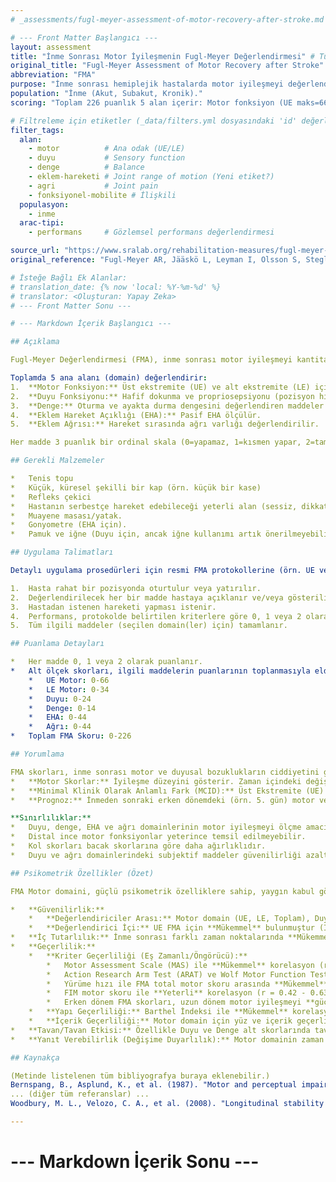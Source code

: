 ```yaml
---
# _assessments/fugl-meyer-assessment-of-motor-recovery-after-stroke.md

# --- Front Matter Başlangıcı ---
layout: assessment
title: "İnme Sonrası Motor İyileşmenin Fugl-Meyer Değerlendirmesi" # Türkçe'ye çevrilmiş başlık
original_title: "Fugl-Meyer Assessment of Motor Recovery after Stroke"
abbreviation: "FMA"
purpose: "İnme sonrası hemiplejik hastalarda motor iyileşmeyi değerlendirir ve ölçer. Klinik ve araştırma ortamlarında yaygın olarak kullanılır."
population: "İnme (Akut, Subakut, Kronik)."
scoring: "Toplam 226 puanlık 5 alan içerir: Motor fonksiyon (UE maks=66, LE maks=34), Duyu fonksiyonu (maks=24), Denge (maks=14), Eklem hareket açıklığı (maks=44), Eklem ağrısı (maks=44). Maddeler 0 (yapamaz), 1 (kısmen yapar), 2 (tam yapar) şeklinde 3'lü ordinal skala ile puanlanır. Alt ölçekler ayrı ayrı kullanılabilir."

# Filtreleme için etiketler (_data/filters.yml dosyasındaki 'id' değerleri kullanılacak)
filter_tags:
  alan:
    - motor          # Ana odak (UE/LE)
    - duyu           # Sensory function
    - denge          # Balance
    - eklem-hareketi # Joint range of motion (Yeni etiket?)
    - agri           # Joint pain
    - fonksiyonel-mobilite # İlişkili
  populasyon:
    - inme
  arac-tipi:
    - performans     # Gözlemsel performans değerlendirmesi

source_url: "https://www.sralab.org/rehabilitation-measures/fugl-meyer-assessment-motor-recovery-after-stroke" # Ana link
original_reference: "Fugl-Meyer AR, Jääskö L, Leyman I, Olsson S, Steglind S. The post-stroke hemiplegic patient. 1. a method for evaluation of physical performance. Scand J Rehabil Med. 1975;7(1):13-31." # Orijinal makale

# İsteğe Bağlı Ek Alanlar:
# translation_date: {% now 'local: %Y-%m-%d' %}
# translator: <Oluşturan: Yapay Zeka>
# --- Front Matter Sonu ---

# --- Markdown İçerik Başlangıcı ---

## Açıklama

Fugl-Meyer Değerlendirmesi (FMA), inme sonrası motor iyileşmeyi kantitatif olarak ölçmek için en yaygın kullanılan araçlardan biridir. Brunnstrom'un inme sonrası iyileşme evreleri teorisine dayanır ve motor fonksiyonun hiyerarşik bir şekilde (reflekslerden istemli hareketlere ve koordinasyona doğru) iyileştiği varsayımına göre yapılandırılmıştır.

Toplamda 5 ana alanı (domain) değerlendirir:
1.  **Motor Fonksiyon:** Üst ekstremite (UE) ve alt ekstremite (LE) için ayrı ayrı değerlendirilir. Refleksler, sinerji içi hareketler, sinerji dışı hareketler ve koordinasyonu içerir.
2.  **Duyu Fonksiyonu:** Hafif dokunma ve propriosepsiyonu (pozisyon hissi) değerlendirir.
3.  **Denge:** Oturma ve ayakta durma dengesini değerlendiren maddeler içerir.
4.  **Eklem Hareket Açıklığı (EHA):** Pasif EHA ölçülür.
5.  **Eklem Ağrısı:** Hareket sırasında ağrı varlığı değerlendirilir.

Her madde 3 puanlık bir ordinal skala (0=yapamaz, 1=kısmen yapar, 2=tam yapar) kullanılarak puanlanır. Toplam FMA skoru 226'dır, ancak sıklıkla sadece Motor Fonksiyon alt ölçekleri (UE için maks 66, LE için maks 34) kullanılır ve rapor edilir. Kısaltılmış versiyonları da geliştirilmiştir.

## Gerekli Malzemeler

*   Tenis topu
*   Küçük, küresel şekilli bir kap (örn. küçük bir kase)
*   Refleks çekici
*   Hastanın serbestçe hareket edebileceği yeterli alan (sessiz, dikkat dağıtıcı olmayan bir oda tercih edilir).
*   Muayene masası/yatak.
*   Gonyometre (EHA için).
*   Pamuk ve iğne (Duyu için, ancak iğne kullanımı artık önerilmeyebilir).

## Uygulama Talimatları

Detaylı uygulama prosedürleri için resmi FMA protokollerine (örn. UE ve LE için ayrı protokoller mevcuttur) başvurulmalıdır. Genel adımlar:

1.  Hasta rahat bir pozisyonda oturtulur veya yatırılır.
2.  Değerlendirilecek her bir madde hastaya açıklanır ve/veya gösterilir.
3.  Hastadan istenen hareketi yapması istenir.
4.  Performans, protokolde belirtilen kriterlere göre 0, 1 veya 2 olarak puanlanır.
5.  Tüm ilgili maddeler (seçilen domain(ler) için) tamamlanır.

## Puanlama Detayları

*   Her madde 0, 1 veya 2 olarak puanlanır.
*   Alt ölçek skorları, ilgili maddelerin puanlarının toplanmasıyla elde edilir:
    *   UE Motor: 0-66
    *   LE Motor: 0-34
    *   Duyu: 0-24
    *   Denge: 0-14
    *   EHA: 0-44
    *   Ağrı: 0-44
*   Toplam FMA Skoru: 0-226

## Yorumlama

FMA skorları, inme sonrası motor ve duyusal bozuklukların ciddiyetini gösterir. Yüksek skorlar daha iyi fonksiyonu ifade eder.
*   **Motor Skorlar:** İyileşme düzeyini gösterir. Zaman içindeki değişim, iyileşme hızını ve müdahalenin etkinliğini değerlendirmek için kullanılır.
*   **Minimal Klinik Olarak Anlamlı Fark (MCID):** Üst Ekstremite (UE) FMA skoru için yapılan çalışmalarda, farklı terapist çapalarına göre MCID değerleri 4.25 ile 7.25 puan arasında değişmiştir (Page et al, 2012). Shelton et al (2001) ise FMA UE skorundaki 10 puanlık artışın taburculuktaki FIM skorunda 1.5 puanlık değişime, FMA LE skorundaki 10 puanlık artışın ise FIM skorunda 1.9 puanlık değişime karşılık geldiğini belirtmiştir.
*   **Prognoz:** İnmeden sonraki erken dönemdeki (örn. 5. gün) motor ve duyu FMA skorlarının, 6 ay sonraki motor iyileşmeyi güçlü bir şekilde öngördüğü bulunmuştur (Duncan et al, 1992).

**Sınırlılıklar:**
*   Duyu, denge, EHA ve ağrı domainlerinin motor iyileşmeyi ölçme amacına ne kadar uygun olduğu eleştirilmiştir.
*   Distal ince motor fonksiyonlar yeterince temsil edilmeyebilir.
*   Kol skorları bacak skorlarına göre daha ağırlıklıdır.
*   Duyu ve ağrı domainlerindeki subjektif maddeler güvenilirliği azaltabilir. Özellikle Duyu Skalası'nın psikometrik özelliklerinin zayıf olduğu ve inme hastalarında kullanılmaması gerektiği öne sürülmüştür (Lin et al, 2004).

## Psikometrik Özellikler (Özet)

FMA Motor domaini, güçlü psikometrik özelliklere sahip, yaygın kabul gören bir ölçektir. Diğer domainlerin (özellikle duyu) özellikleri daha zayıf olabilir.

*   **Güvenilirlik:**
    *   **Değerlendiriciler Arası:** Motor domain (UE, LE, Toplam), Duyu, EHA/Ağrı ve Denge alt ölçekleri için genellikle **Mükemmel** bulunmuştur (ICC veya r = 0.86 - 0.99 arasında). Standardize eğitim prosedürleri ile güvenilirlik daha da artırılabilir (Sullivan et al, 2011; See et al, 2013).
    *   **Değerlendirici İçi:** UE FMA için **Mükemmel** bulunmuştur (ICC = 0.99) (See et al, 2013).
*   **İç Tutarlılık:** İnme sonrası farklı zaman noktalarında **Mükemmel** bulunmuştur (Cronbach's alpha = 0.94 - 0.98). UE El/Bilek kısmı için de **Mükemmel** (alpha = 0.82-0.84).
*   **Geçerlilik:**
    *   **Kriter Geçerliliği (Eş Zamanlı/Öngörücü):**
        *   Motor Assessment Scale (MAS) ile **Mükemmel** korelasyon (r = 0.96).
        *   Action Research Arm Test (ARAT) ve Wolf Motor Function Test (WMFT) gibi diğer UE fonksiyon testleri ile **Mükemmel** korelasyon (r veya rho = 0.67 - 0.93).
        *   Yürüme hızı ile FMA total motor skoru arasında **Mükemmel** korelasyon (r = 0.61). FMA duyu skoru ile yürüme hızı arasında korelasyon **zayıf**.
        *   FIM motor skoru ile **Yeterli** korelasyon (r = 0.42 - 0.63).
        *   Erken dönem FMA skorları, uzun dönem motor iyileşmeyi **güçlü** şekilde öngörür.
    *   **Yapı Geçerliliği:** Barthel İndeksi ile **Mükemmel** korelasyon (r = 0.67), özellikle Denge (r=0.76) ve Motor (r=0.74) alt skorları için. FMA, farklı fonksiyonel düzeydeki (bağımsız, kısmen bağımlı, bağımlı) hastaları ayırt edebilmiştir.
    *   **İçerik Geçerliliği:** Motor domain için yüz ve içerik geçerliliği "çok iyi" olarak değerlendirilmiştir (Gladstone et al, 2002). Rasch analizi, UE FMA maddelerinin (hook grasp hariç) tek bir yapıyı ölçtüğünü ve hiyerarşik özellik gösterdiğini desteklemiştir (Woodbury et al, 2008; Crow et al, 2008).
*   **Tavan/Tavan Etkisi:** Özellikle Duyu ve Denge alt skorlarında tavan etkileri rapor edilmiştir. El ve LE maddelerinde de tavan etkisi olasıdır.
*   **Yanıt Verebilirlik (Değişime Duyarlılık):** Motor domainin zaman içindeki iyileşmeye duyarlı olduğu gösterilmiştir. Denge alt skorunun da duyarlı olduğu bulunmuştur. Duyu alt skalasının yanıt verebilirliği **Düşük** ile **Orta** arasında bulunmuştur. UE FMA'nın robotik eğitim gibi müdahalelere yanıt verdiği gösterilmiştir (SRM = 0.67 - 0.85). Kısaltılmış versiyonların da benzer yanıt verebilirliğe sahip olabileceği belirtilmiştir.

## Kaynakça

(Metinde listelenen tüm bibliyografya buraya eklenebilir.)
Bernspang, B., Asplund, K., et al. (1987). "Motor and perceptual impairments in acute stroke patients: effects on self-care ability." Stroke 18: 1081-1086.
... (diğer tüm referanslar) ...
Woodbury, M. L., Velozo, C. A., et al. (2008). "Longitudinal stability of the Fugl-Meyer Assessment of the upper extremity." Arch Phys Med Rehabil 89: 1563-1569.

---
```

# --- Markdown İçerik Sonu ---